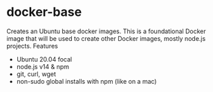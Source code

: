 # docker-base

Creates an Ubuntu base docker images. This is a foundational Docker image that
will be used to create other Docker images, mostly node.js projects.
Features
- Ubuntu 20.04 focal
- node.js v14 & npm
- git, curl, wget
- non-sudo global installs with npm (like on a mac)
